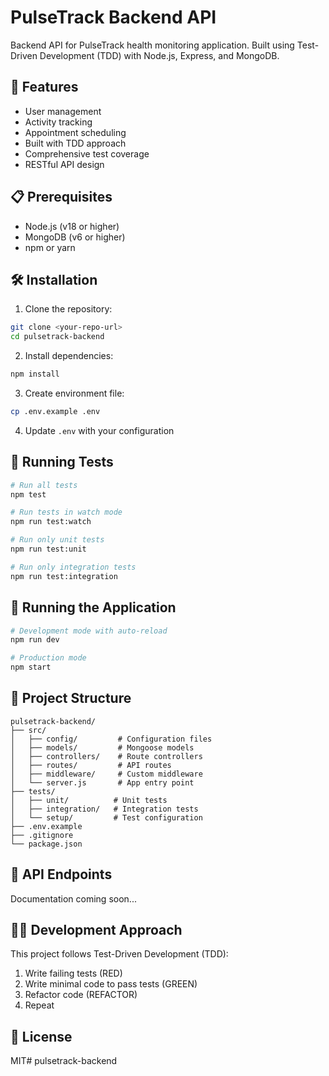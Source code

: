 # PulseTrack Backend API

Backend API for PulseTrack health monitoring application. Built using Test-Driven Development (TDD) with Node.js, Express, and MongoDB.

## 🚀 Features

- User management
- Activity tracking
- Appointment scheduling
- Built with TDD approach
- Comprehensive test coverage
- RESTful API design

## 📋 Prerequisites

- Node.js (v18 or higher)
- MongoDB (v6 or higher)
- npm or yarn

## 🛠️ Installation

1. Clone the repository:
```bash
git clone <your-repo-url>
cd pulsetrack-backend
```

2. Install dependencies:
```bash
npm install
```

3. Create environment file:
```bash
cp .env.example .env
```

4. Update `.env` with your configuration

## 🧪 Running Tests
```bash
# Run all tests
npm test

# Run tests in watch mode
npm run test:watch

# Run only unit tests
npm run test:unit

# Run only integration tests
npm run test:integration
```

## 🏃 Running the Application
```bash
# Development mode with auto-reload
npm run dev

# Production mode
npm start
```

## 📁 Project Structure
```
pulsetrack-backend/
├── src/
│   ├── config/         # Configuration files
│   ├── models/         # Mongoose models
│   ├── controllers/    # Route controllers
│   ├── routes/         # API routes
│   ├── middleware/     # Custom middleware
│   └── server.js       # App entry point
├── tests/
│   ├── unit/          # Unit tests
│   ├── integration/   # Integration tests
│   └── setup/         # Test configuration
├── .env.example
├── .gitignore
└── package.json
```

## 🔗 API Endpoints

Documentation coming soon...

## 🧑‍💻 Development Approach

This project follows Test-Driven Development (TDD):

1. Write failing tests (RED)
2. Write minimal code to pass tests (GREEN)
3. Refactor code (REFACTOR)
4. Repeat

## 📝 License

MIT# pulsetrack-backend
